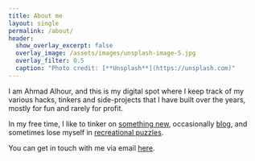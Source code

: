 ```yaml
---
title: About me
layout: single
permalink: /about/
header:
  show_overlay_excerpt: false
  overlay_image: /assets/images/unsplash-image-5.jpg
  overlay_filter: 0.5
  caption: "Photo credit: [**Unsplash**](https://unsplash.com)"
---
```

I am Ahmad Alhour, and this is my digital spot where I keep track of my various hacks, tinkers and side-projects that I have built over the years, mostly for fun and rarely for profit.

In my free time, I like to tinker on [something new](/projects), occasionally [blog](/blog), and sometimes lose myself in [recreational puzzles](https://projecteuler.net/).

You can get in touch with me via email [here](mailto:a.z.alhour@gmail.com).
